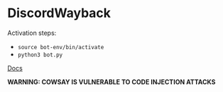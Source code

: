 # DiscordWayback
Activation steps:
- `source bot-env/bin/activate`
- `python3 bot.py`

[Docs](https://discord.com/developers/docs/topics/community-resources)

**WARNING: COWSAY IS VULNERABLE TO CODE INJECTION ATTACKS**
